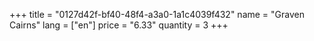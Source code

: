 +++
title = "0127d42f-bf40-48f4-a3a0-1a1c4039f432"
name = "Graven Cairns"
lang = ["en"]
price = "6.33"
quantity = 3
+++
